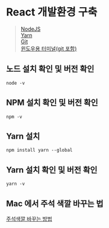 # React 개발환경 구축

> [NodeJS](https://nodejs.org/en/)    
> [Yarn](https://classic.yarnpkg.com/en/)  
> [Git](https://git-scm.com/downloads)  
> [윈도우용 터미널(git 포함)](https://cmder.net/)  

## 노드 설치 확인 및 버전 확인

```
node -v
```

## NPM 설치 확인 및 버전 확인

```
npm -v
```

## Yarn 설치

```
npm install yarn --global
```

## Yarn 설치 확인 및 버전 확인

```
yarn -v
```

## Mac 에서 주석 색깔 바꾸는 법

[주석색깔 바꾸는 방법](https://youtu.be/2UaKfAz-eEI)
